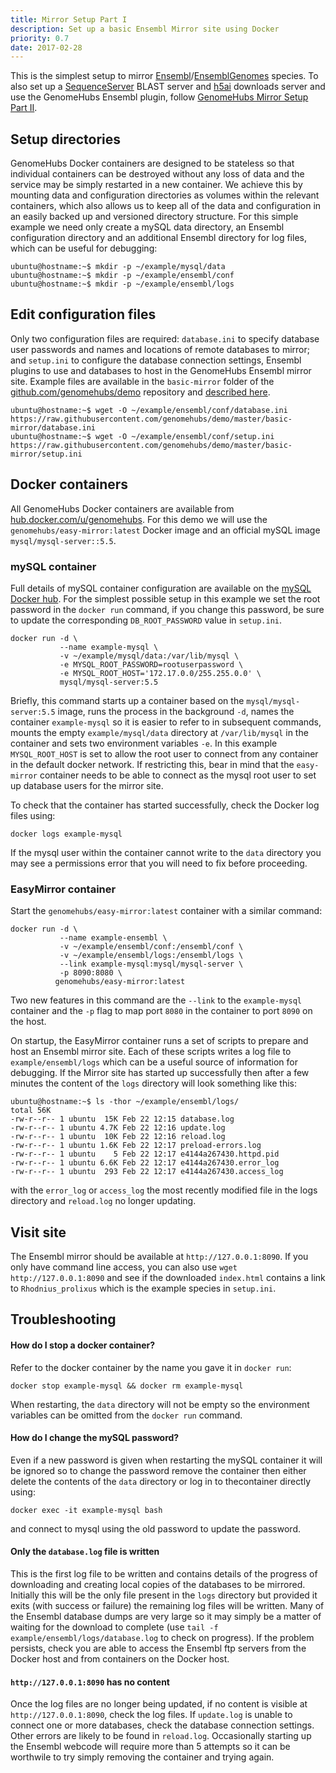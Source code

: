 ```yaml
---
title: Mirror Setup Part I
description: Set up a basic Ensembl Mirror site using Docker
priority: 0.7
date: 2017-02-28
---
```


This is the simplest setup to mirror [Ensembl](http://ensembl.org)/[EnsemblGenomes](http://ensemblgenomes.org)
species. To also set up a [SequenceServer](http://sequenceserver.com) BLAST server
and [h5ai](https://larsjung.de/h5ai/) downloads server and use the GenomeHubs Ensembl plugin, follow
[GenomeHubs Mirror Setup Part II](http://genomehubs.org/documentation/mirror-setup-part-ii/).

## Setup directories

GenomeHubs Docker containers are designed to be stateless so that individual containers
can be destroyed without any loss of data and the service may be simply restarted in a
new container. We achieve this by mounting data and configuration directories as volumes
within the relevant containers, which also allows us to keep all of the data and configuration
in an easily backed up and versioned directory structure.  For this simple example we need only
create a mySQL data directory, an Ensembl configuration directory and an additional Ensembl
directory for log files, which can be useful for debugging:

```
ubuntu@hostname:~$ mkdir -p ~/example/mysql/data
ubuntu@hostname:~$ mkdir -p ~/example/ensembl/conf
ubuntu@hostname:~$ mkdir -p ~/example/ensembl/logs
```

## Edit configuration files

Only two configuration files are required: `database.ini` to specify database user passwords
and names and locations of remote databases to mirror; and `setup.ini` to configure the
database connection settings, Ensembl plugins to use and databases to host in the GenomeHubs
Ensembl mirror site. Example files are available in the `basic-mirror` folder of the
[github.com/genomehubs/demo](https://github.com/genomehubs/demo) repository and [described here](http://dev.genomehubs.org/documentation/mirror-configuration/).

```
ubuntu@hostname:~$ wget -O ~/example/ensembl/conf/database.ini https://raw.githubusercontent.com/genomehubs/demo/master/basic-mirror/database.ini
ubuntu@hostname:~$ wget -O ~/example/ensembl/conf/setup.ini    https://raw.githubusercontent.com/genomehubs/demo/master/basic-mirror/setup.ini
```

## Docker containers

All GenomeHubs Docker containers are available from [hub.docker.com/u/genomehubs](https://hub.docker.com/u/genomehubs).
For this demo we will use the `genomehubs/easy-mirror:latest` Docker image and an official
mySQL image `mysql/mysql-server::5.5`.

### mySQL container
Full details of mySQL container configuration are available on the [mySQL Docker hub](https://hub.docker.com/_/mysql).
For the simplest possible setup in this example we set the root password in the
`docker run` command, if you change this password, be sure to update the corresponding
`DB_ROOT_PASSWORD` value in `setup.ini`.

```
docker run -d \
           --name example-mysql \
           -v ~/example/mysql/data:/var/lib/mysql \
           -e MYSQL_ROOT_PASSWORD=rootuserpassword \
           -e MYSQL_ROOT_HOST='172.17.0.0/255.255.0.0' \
           mysql/mysql-server:5.5
```
Briefly, this command starts up a container based on the `mysql/mysql-server:5.5` image,
runs the process in the background `-d`, names the container `example-mysql` so it is easier
to refer to in subsequent commands, mounts the empty `example/mysql/data` directory
at `/var/lib/mysql` in the container and sets two environment variables `-e`. In this example
`MYSQL_ROOT_HOST` is set to allow the root user to connect from any container in the default
docker network. If restricting this, bear in mind that the `easy-mirror` container needs to
be able to connect as the mysql root user to set up database users for the mirror site.

To check that the container has started successfully, check the Docker log files using:

```
docker logs example-mysql
```

If the mysql user within the container cannot write to the `data` directory you may see a
permissions error that you will need to fix before proceeding.

### EasyMirror container

Start the `genomehubs/easy-mirror:latest` container with a similar command:

```
docker run -d \
           --name example-ensembl \
           -v ~/example/ensembl/conf:/ensembl/conf \
           -v ~/example/ensembl/logs:/ensembl/logs \
           --link example-mysql:mysql/mysql-server \
           -p 8090:8080 \
          genomehubs/easy-mirror:latest
```

Two new features in this command are the `--link` to the `example-mysql` container
and the `-p` flag to map port `8080` in the container to port `8090` on the host.

On startup, the EasyMirror container runs a set of scripts to prepare and host an Ensembl
mirror site. Each of these scripts writes a log file to `example/ensembl/logs` which can be
a useful source of information for debugging. If the Mirror site has started up successfully
then after a few minutes the content of the `logs` directory will look something like this:

```
ubuntu@hostname:~$ ls -thor ~/example/ensembl/logs/
total 56K
-rw-r--r-- 1 ubuntu  15K Feb 22 12:15 database.log
-rw-r--r-- 1 ubuntu 4.7K Feb 22 12:16 update.log
-rw-r--r-- 1 ubuntu  10K Feb 22 12:16 reload.log
-rw-r--r-- 1 ubuntu 1.6K Feb 22 12:17 preload-errors.log
-rw-r--r-- 1 ubuntu    5 Feb 22 12:17 e4144a267430.httpd.pid
-rw-r--r-- 1 ubuntu 6.6K Feb 22 12:17 e4144a267430.error_log
-rw-r--r-- 1 ubuntu  293 Feb 22 12:17 e4144a267430.access_log
```

with the `error_log` or `access_log` the most recently modified file in the logs directory and
`reload.log` no longer updating.

## Visit site

The Ensembl mirror should be available at `http://127.0.0.1:8090`. If you only have command
line access, you can also use `wget http://127.0.0.1:8090` and see if the downloaded `index.html`
contains a link to `Rhodnius_prolixus` which is the example species in `setup.ini`.

## Troubleshooting

#### How do I stop a docker container?

Refer to the docker container by the name you gave it in `docker run`:
```
docker stop example-mysql && docker rm example-mysql
```

When restarting, the `data` directory will not be empty so the environment variables can be
omitted from the `docker run` command. 

#### How do I change the mySQL password?

Even if a new password is given when restarting the mySQL container it will be ignored so
to change the password remove the container then either delete the contents of the `data` 
directory or log in to thecontainer directly using:

```
docker exec -it example-mysql bash
```

and connect to mysql using the old password to update the password.

#### Only the `database.log` file is written
This is the first log file to be written and contains details of the progress of downloading
and creating local copies of the databases to be mirrored. Initially this will be the only file
present in the `logs` directory but provided it exits (with success or failure) the remaining log
files will be written. Many of the Ensembl database dumps are very large so it may simply be a
matter of waiting for the download to complete (use `tail -f example/ensembl/logs/database.log`
to check on progress). If the problem persists, check you are able to access the Ensembl ftp
servers from the Docker host and from containers on the Docker host.

#### `http://127.0.0.1:8090` has no content

Once the log files are no longer being updated, if no content is visible at `http://127.0.0.1:8090`,
check the log files. If `update.log` is unable to connect one or more databases, check the database
connection settings. Other errors are likely to be found in `reload.log`.  Occasionally starting up
the Ensembl webcode will require more than 5 attempts so it can be worthwile to try simply removing
the container and trying again.
